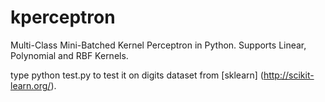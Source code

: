 # kperceptron
Multi-Class Mini-Batched Kernel Perceptron in Python. Supports Linear, Polynomial and RBF Kernels.

type python test.py to test it on digits dataset from [sklearn] (http://scikit-learn.org/).
